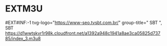 # EXTM3U

#EXT#INF:-1 tvg-logo="https://www-seo.tvsbt.com.br/"
group-title=" SBT ", SBT 
https://d1wwtskvr1r98k.cloudfront.net/a1392a948c1941a8ae3ca05825d73785/index_3.m3u8

